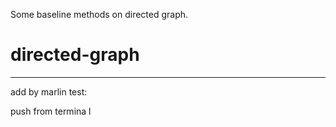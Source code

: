 Some baseline methods on directed graph.
# directed-graph

------
add by marlin
test:

push from termina
l
